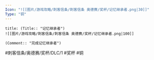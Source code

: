 ```yaml
---
Icon: "![[图片/游戏攻略/刺客信条/刺客信条 奥德赛/奖杯/记忆继承者.png|30]]"
Type: "铜"
---
```

```ad-common-bronze-trophy
title: (Title:: "记忆继承者")
![[图片/游戏攻略/刺客信条/刺客信条 奥德赛/奖杯/记忆继承者.png|100]]

(Comment:: "完成记忆继承者")
```

#刺客信条/奥德赛/奖杯/DLC/1 #奖杯 #铜
